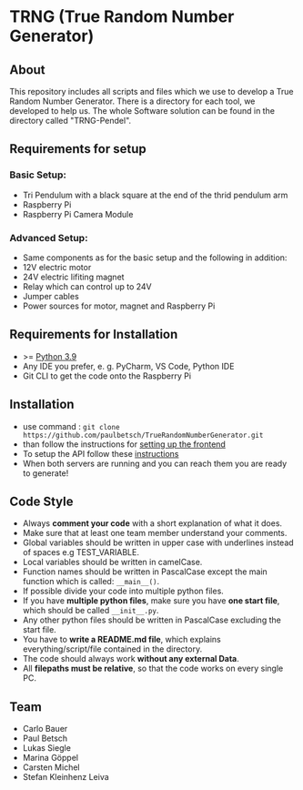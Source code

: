 # TRNG (True Random Number Generator)

## About
This repository includes all scripts and files which we use to develop a True Random Number Generator. There is a directory for each tool, we developed to help us. The whole Software solution can be found in the directory called "TRNG-Pendel".

## Requirements for setup
### Basic Setup:
- Tri Pendulum with a black square at the end of the thrid pendulum arm
- Raspberry Pi
- Raspberry Pi Camera Module
### Advanced Setup:
- Same components as for the basic setup and the following in addition:
- 12V electric motor
- 24V electric lifiting magnet
- Relay which can control up to 24V
- Jumper cables
- Power sources for motor, magnet and Raspberry Pi

## Requirements for Installation
- \>= [Python 3.9](https://www.python.org/downloads/release/python-390/)
- Any IDE you prefer, e. g. PyCharm, VS Code, Python IDE
- Git CLI to get the code onto the Raspberry Pi

## Installation
- use command : `git clone https://github.com/paulbetsch/TrueRandomNumberGenerator.git`
- than follow the instructions for [setting up the frontend](./FrontEnd/README.md)
- To setup the API follow these [instructions](./TRNG_API/README.md)
- When both servers are running and you can reach them you are ready to generate!

## Code Style
- Always **comment your code** with a short explanation of what it does.
- Make sure that at least one team member understand your comments.
- Global variables should be written in upper case with underlines instead of spaces e.g TEST_VARIABLE.
- Local variables should be written in camelCase.
- Function names should be written in PascalCase except the main function which is called: `__main__()`.
- If possible divide your code into multiple python files.
- If you have **multiple python files**, make sure you have **one start file**, which should be called `__init__.py`.
- Any other python files should be written in PascalCase excluding the start file.
- You have to **write a README.md file**, which explains everything/script/file contained in the directory.
- The code should always work **without any external Data**.
- All **filepaths must be relative**, so that the code works on every single PC.

## Team
- Carlo Bauer
- Paul Betsch
- Lukas Siegle
- Marina Göppel 
- Carsten Michel
-  Stefan Kleinhenz Leiva
